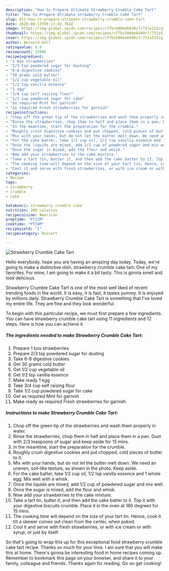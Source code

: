 ```yaml
---
description: "How to Prepare Ultimate Strawberry Crumble Cake Tart"
title: "How to Prepare Ultimate Strawberry Crumble Cake Tart"
slug: 611-how-to-prepare-ultimate-strawberry-crumble-cake-tart
date: 2020-09-13T09:13:43.764Z
image: https://img-global.cpcdn.com/recipes/cf7bcb86beb640cf/751x532cq70/strawberry-crumble-cake-tart-recipe-main-photo.jpg
thumbnail: https://img-global.cpcdn.com/recipes/cf7bcb86beb640cf/751x532cq70/strawberry-crumble-cake-tart-recipe-main-photo.jpg
cover: https://img-global.cpcdn.com/recipes/cf7bcb86beb640cf/751x532cq70/strawberry-crumble-cake-tart-recipe-main-photo.jpg
author: Bernard Hall
ratingvalue: 4.6
reviewcount: 33906
recipeingredient:
- "1 box strawberries"
- "2/3 tsp powdered sugar for dusting"
- "6-8 digestive cookies"
- "30 grams cold butter"
- "1/2 cup vegetable oil"
- "1/2 tsp vanilla essence"
- "1 egg"
- "3/4 cup self raising flour"
- "1/2 cup powdered sugar for cake"
- "as required Mint for garnish"
- "as required Fresh strawberries for garnish"
recipeinstructions:
- "Chop off the green tip of the strawberries and wash them properly in water."
- "Rinse the strawberries, chop them in half and place them in a pan. Dust with 2/3 teaspoons of sugar and keep aside for 15 mins."
- "In the meantime, start the preparation for the crumble."
- "Roughly crush digestive cookies and put chopped, cold pieces of butter to it."
- "Mix with your hands, but do not let the butter melt down. We need an uneven, soil-like texture, as shown in the photo. Keep aside."
- "For the cake batter, take 1/2 cup oil, 1/2 tsp vanilla essence and 1 whole egg. Mix well with a whisk."
- "Once the liquids are mixed, add 1/2 cup of powdered sugar and mix well."
- "Once the sugar is mixed, add the flour and whisk."
- "Now add your strawberries to the cake mixture."
- "Take a tart tin, butter it, and then add the cake batter to it. Top it with your digestive biscuits crumble. Place it in the oven at 180 degrees for 15 mins."
- "The cooking time will depend on the size of your tart tin. Hence, cook it till a skewer comes out clean from the center, when poked."
- "Cool it and serve with fresh strawberries, or with ice cream or with syrup, or just by itself."
categories:
- Recipe
tags:
- strawberry
- crumble
- cake

katakunci: strawberry crumble cake 
nutrition: 209 calories
recipecuisine: American
preptime: "PT12M"
cooktime: "PT34M"
recipeyield: "1"
recipecategory: Dessert

---
```



![Strawberry Crumble Cake Tart](https://img-global.cpcdn.com/recipes/cf7bcb86beb640cf/751x532cq70/strawberry-crumble-cake-tart-recipe-main-photo.jpg)

Hello everybody, hope you are having an amazing day today. Today, we're going to make a distinctive dish, strawberry crumble cake tart. One of my favorites. For mine, I am going to make it a bit tasty. This is gonna smell and look delicious.

Strawberry Crumble Cake Tart is one of the most well liked of recent trending foods in the world. It is easy, it is fast, it tastes yummy. It is enjoyed by millions daily. Strawberry Crumble Cake Tart is something that I've loved my entire life. They are fine and they look wonderful.




To begin with this particular recipe, we must first prepare a few ingredients. You can have strawberry crumble cake tart using 11 ingredients and 12 steps. Here is how you can achieve it.

<!--inarticleads1-->

##### The ingredients needed to make Strawberry Crumble Cake Tart:

1. Prepare 1 box strawberries
1. Prepare 2/3 tsp powdered sugar for dusting
1. Take 6-8 digestive cookies
1. Get 30 grams cold butter
1. Get 1/2 cup vegetable oil
1. Get 1/2 tsp vanilla essence
1. Make ready 1 egg
1. Take 3/4 cup self raising flour
1. Take 1/2 cup powdered sugar for cake
1. Get as required Mint for garnish
1. Make ready as required Fresh strawberries for garnish




<!--inarticleads2-->

##### Instructions to make Strawberry Crumble Cake Tart:

1. Chop off the green tip of the strawberries and wash them properly in water.
1. Rinse the strawberries, chop them in half and place them in a pan. Dust with 2/3 teaspoons of sugar and keep aside for 15 mins.
1. In the meantime, start the preparation for the crumble.
1. Roughly crush digestive cookies and put chopped, cold pieces of butter to it.
1. Mix with your hands, but do not let the butter melt down. We need an uneven, soil-like texture, as shown in the photo. Keep aside.
1. For the cake batter, take 1/2 cup oil, 1/2 tsp vanilla essence and 1 whole egg. Mix well with a whisk.
1. Once the liquids are mixed, add 1/2 cup of powdered sugar and mix well.
1. Once the sugar is mixed, add the flour and whisk.
1. Now add your strawberries to the cake mixture.
1. Take a tart tin, butter it, and then add the cake batter to it. Top it with your digestive biscuits crumble. Place it in the oven at 180 degrees for 15 mins.
1. The cooking time will depend on the size of your tart tin. Hence, cook it till a skewer comes out clean from the center, when poked.
1. Cool it and serve with fresh strawberries, or with ice cream or with syrup, or just by itself.




So that's going to wrap this up for this exceptional food strawberry crumble cake tart recipe. Thanks so much for your time. I am sure that you will make this at home. There's gonna be interesting food in home recipes coming up. Remember to bookmark this page on your browser, and share it to your family, colleague and friends. Thanks again for reading. Go on get cooking!
